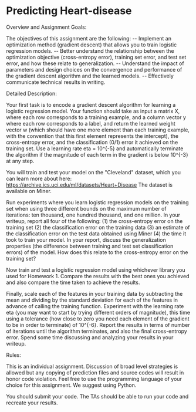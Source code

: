 # Predicting Heart-disease

Overview and Assignment Goals:

The objectives of this assignment are the following:
-- Implement an optimization method (gradient descent) that allows you to train logistic regression models.
-- Better understand the relationship between the optimization objective (cross-entropy error), training set error, and test set error, and how these relate to generalization.
-- Understand the impact of parameters and design choices on the convergence and performance of the gradient descent algorithm and the learned models.
-- Effectively communicate technical results in writing. 

Detailed Description:

Your first task is to encode a gradient descent algorithm for learning a logistic regression model. Your function should take as input a matrix X, where each row corresponds to a training example, and a column vector y where each row corresponds to a label, and return the learned weight vector w (which should have one more element than each training example, with the convention that this first element represents the intercept), the cross-entropy error, and the classification (0/1) error it achieved on the training set. Use a learning rate eta = 10^{-5} and automatically terminate the algorithm if the magnitude of each term in the gradient is below 10^{-3} at any step.

You will train and test your model on the "Cleveland" dataset, which you can learn more about here: https://archive.ics.uci.edu/ml/datasets/Heart+Disease
The dataset is available on Miner.

Run experiments where you learn logistic regression models on the training set when using three different bounds on the maximum number   of iterations: ten thousand, one hundred thousand, and one million.  In your writeup, report all four of the following: (1) the cross-entropy error on the training set (2) the classification error on the training data (3) an estimate of the classification error on the test data obtained using Miner (4) the time it took to train your model. In your report, discuss the generalization properties (the difference between training and test set classification errors) of the model. How does this relate to the cross-entropy error on the training set?

Now train and test a logistic regression model using whichever library you used for Homework 1. Compare the results with the best ones you achieved and also compare the time taken to achieve the results.

Finally, scale each of the features in your training data by subtracting the mean and dividing by the standard deviation for each of the features in advance of calling the training function. Experiment with the learning rate eta (you may want to start by trying different orders of magnitude), this time using a tolerance (how close to zero you need each element of the gradient to be in order to terminate) of 10^{-6}. Report the results in terms of number of iterations until the algorithm terminates, and also the final cross-entropy error. Spend some time discussing and analyzing your results in your writeup.

Rules:

This is an individual assignment. Discussion of broad level strategies is allowed but any copying of prediction files and source codes will result in honor code violation.  Feel free to use the programming language of your choice for this assignment. We suggest using Python.

You should submit your code. The TAs should be able to run your code and recreate your results.

